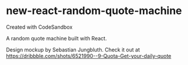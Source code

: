 # new-react-random-quote-machine
Created with CodeSandbox

A random quote machine built with React.

Design mockup by Sebastian Jungbluth. Check it out at https://dribbble.com/shots/6521990--9-Quota-Get-your-daily-quote

